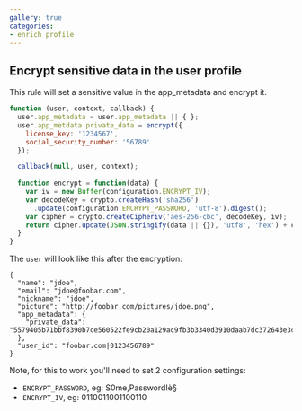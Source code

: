 ```yaml
---
gallery: true
categories:
- enrich profile
---
```

## Encrypt sensitive data in the user profile

This rule will set a sensitive value in the app_metadata and encrypt it.

```js
function (user, context, callback) {
  user.app_metadata = user.app_metadata || { };
  user.app_metdata.private_data = encrypt({
    license_key: '1234567',
    social_security_number: '56789'
  });

  callback(null, user, context);
  
  function encrypt = function(data) {
    var iv = new Buffer(configuration.ENCRYPT_IV);
    var decodeKey = crypto.createHash('sha256')
      .update(configuration.ENCRYPT_PASSWORD, 'utf-8').digest();
    var cipher = crypto.createCipheriv('aes-256-cbc', decodeKey, iv);
    return cipher.update(JSON.stringify(data || {}), 'utf8', 'hex') + cipher.final('hex');
  }
}
```

The `user` will look like this after the encryption:

```
{
  "name": "jdoe",
  "email": "jdoe@foobar.com",
  "nickname": "jdoe",
  "picture": "http://foobar.com/pictures/jdoe.png",
  "app_metadata": {
    "private_data": "5579405b71bbf8390b7ce560522fe9cb20a129ac9fb3b3340d3910daab7dc372643e3c61ac02296f2d476b704cec7ceffc3371724f9ed27e2942c80926c69878"
  },
  "user_id": "foobar.com|0123456789"
}
```

Note, for this to work you'll need to set 2 configuration settings:

- `ENCRYPT_PASSWORD`, eg: S0me,Password!è§
- `ENCRYPT_IV`, eg: 0110011001100110
